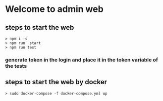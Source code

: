# Welcome to admin web


## steps to start the web
    > npm i -s
    > npm run  start
    > npm run test
###  generate token in the login and place it in the token variable of the tests
## steps to start the web by docker
    > sudo docker-compose -f docker-compose.yml up
